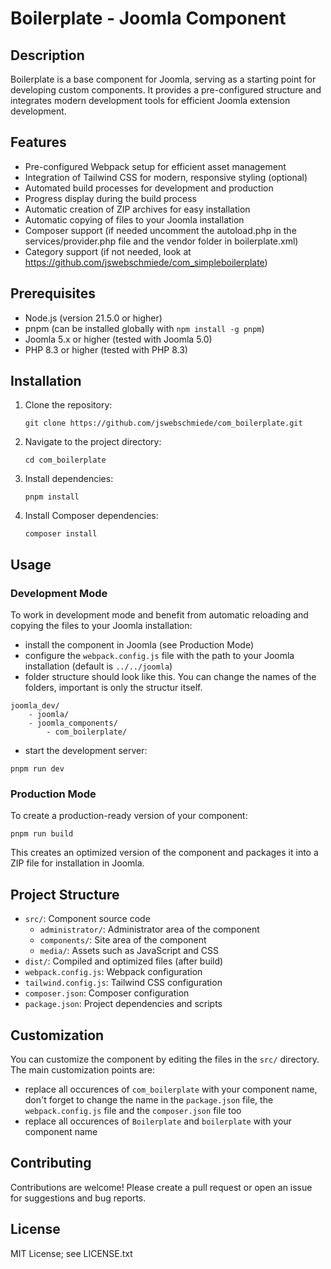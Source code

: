# Boilerplate - Joomla Component

## Description

Boilerplate is a base component for Joomla, serving as a starting point for developing custom components. It provides a pre-configured structure and integrates modern development tools for efficient Joomla extension development.

## Features

-   Pre-configured Webpack setup for efficient asset management
-   Integration of Tailwind CSS for modern, responsive styling (optional)
-   Automated build processes for development and production
-   Progress display during the build process
-   Automatic creation of ZIP archives for easy installation
-   Automatic copying of files to your Joomla installation
-   Composer support (if needed uncomment the autoload.php in the services/provider.php file and the vendor folder in boilerplate.xml)
-   Category support (if not needed, look at https://github.com/jswebschmiede/com_simpleboilerplate)

## Prerequisites

-   Node.js (version 21.5.0 or higher)
-   pnpm (can be installed globally with `npm install -g pnpm`)
-   Joomla 5.x or higher (tested with Joomla 5.0)
-   PHP 8.3 or higher (tested with PHP 8.3)

## Installation

1. Clone the repository:

    ```
    git clone https://github.com/jswebschmiede/com_boilerplate.git
    ```

2. Navigate to the project directory:

    ```
    cd com_boilerplate
    ```

3. Install dependencies:

    ```
    pnpm install
    ```

4. Install Composer dependencies:

    ```
    composer install
    ```

## Usage

### Development Mode

To work in development mode and benefit from automatic reloading and copying the files to your Joomla installation:

-   install the component in Joomla (see Production Mode)
-   configure the `webpack.config.js` file with the path to your Joomla installation (default is `../../joomla`)
-   folder structure should look like this. You can change the names of the folders, important is only the structur itself.

```
joomla_dev/
    - joomla/
    - joomla_components/
        - com_boilerplate/
```

-   start the development server:

```
pnpm run dev
```

### Production Mode

To create a production-ready version of your component:

```
pnpm run build
```

This creates an optimized version of the component and packages it into a ZIP file for installation in Joomla.

## Project Structure

-   `src/`: Component source code
    -   `administrator/`: Administrator area of the component
    -   `components/`: Site area of the component
    -   `media/`: Assets such as JavaScript and CSS
-   `dist/`: Compiled and optimized files (after build)
-   `webpack.config.js`: Webpack configuration
-   `tailwind.config.js`: Tailwind CSS configuration
-   `composer.json`: Composer configuration
-   `package.json`: Project dependencies and scripts

## Customization

You can customize the component by editing the files in the `src/` directory. The main customization points are:

-   replace all occurences of `com_boilerplate` with your component name, don't forget to change the name in the `package.json` file, the `webpack.config.js` file and the `composer.json` file too
-   replace all occurences of `Boilerplate` and `boilerplate` with your component name

## Contributing

Contributions are welcome! Please create a pull request or open an issue for suggestions and bug reports.

## License

MIT License; see LICENSE.txt
